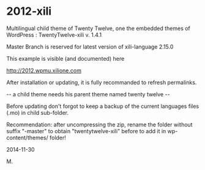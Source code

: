 2012-xili
=========

Multilingual child theme of Twenty Twelve, one the embedded themes of WordPress : TwentyTwelve-xili v. 1.4.1

Master Branch is reserved for latest version of xili-language 2.15.0

This example is visible (and documented) here

http://2012.wpmu.xilione.com

After installation or updating, it is fully recommanded to refresh permalinks.

-- a child theme needs his parent theme named twenty twelve --

Before updating don't forgot to keep a backup of the current languages files (.mo) in child sub-folder.

Recommendation: after uncompressing the zip, rename the folder without suffix "-master" to obtain "twentytwelve-xili" before to add it in wp-content/themes/ folder!

2014-11-30

M.
